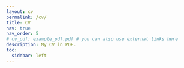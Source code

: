 ```yaml
---
layout: cv
permalink: /cv/
title: CV
nav: true
nav_order: 5
# cv_pdf: example_pdf.pdf # you can also use external links here
description: My CV in PDF.
toc:
  sidebar: left
---
```


